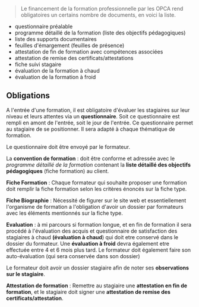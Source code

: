 <!--

---
title: Documents obligatoires pour les OPCA
description: Le financement de la formation professionnelle par les OPCA rend obligatoires un certains nombre de documents, en voici la liste.
image_url: 
licence: CC-BY-SA
---

-->

> Le financement de la formation professionnelle par les OPCA rend obligatoires un certains nombre de documents, en voici la liste.

- questionnaire préalable
- programme détaillé de la formation (liste des objectifs pédagogiques)
- liste des supports documentaires
- feuilles d'émargement (feuilles de présence)
- attestation de fin de formation avec compétences associées 
- attestation de remise des certificats/attestations
- fiche suivi stagaire
- évaluation de la formation à chaud
- évaluation de la formation à froid

## Obligations

A l'entrée d'une formation, il est obligatoire d'évaluer les stagiaires sur leur niveau et leurs attentes via un **questionnaire**. Soit ce questionnaire est rempli en amont de l'entrée, soit le jour de l'entrée. Ce questionnaire permet au stagiaire de se positionner. Il sera adapté à chaque thématique de formation.

Le questionnaire doit être envoyé par le formateur.

La **convention de formation** : doit être conforme et adressée avec le *programme détaillé de la formation* contenant la **liste détaillé des objectifs pédagogiques** (fiche formation) au client. 

**Fiche Formation** : Chaque formateur qui souhaite proposer une formation doit remplir la fiche formation selon les critères énoncés sur la fiche type. 

**Fiche Biographie** : Nécessité de figurer sur le site web et essentiellement l'organisme de formation a l'obligation d'avoir un dossier par formateurs avec les éléments mentionnés sur la fiche type.

**Evaluation** : à mi parcours si formation longue, et en fin de formation il sera procédé à l'évaluation des acquis et questionnaire de satisfaction des stagiaires à chaud  **(évaluation à chaud**) qui doit etre conservé dans le dossier du formateur. Une **évaluation à froid** devra également etre effectuée entre 4 et 6 mois plus tard. Le formateur doit également faire son auto-évaluation (qui sera conservée dans son dossier)

Le formateur doit avoir un dossier stagiaire afin de noter ses **observations sur le stagiaire**.

**Attestation de formation** : Remettre au stagiaire une **attestation en fin de formation**, et le stagiaire doit signer une **attestation de remise des certificats/attestation**.
